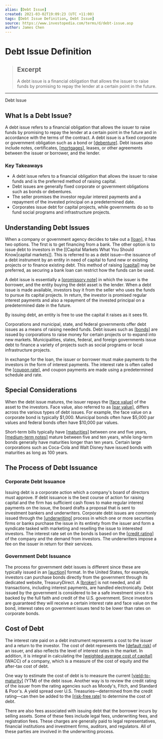 ```yaml
---
alias: [Debt Issue]
created: 2021-03-02T19:09:23 (UTC +11:00)
tags: [Debt Issue Definition, Debt Issue]
source: https://www.investopedia.com/terms/d/debt-issue.asp
author: James Chen
---
```


# Debt Issue Definition

> ## Excerpt
> A debt issue is a financial obligation that allows the issuer to raise funds by promising to repay the lender at a certain point in the future.

---

Debt Issue
## What Is a Debt Issue?

A debt issue refers to a financial obligation that allows the issuer to raise funds by promising to repay the lender at a certain point in the future and in accordance with the terms of the contract. A debt issue is a fixed corporate or government obligation such as a bond or [[debenture]](https://www.investopedia.com/terms/d/debenture.asp). Debt issues also include notes, certificates, [[mortgages]](https://www.investopedia.com/terms/m/mortgage.asp), leases, or other agreements between the issuer or borrower, and the lender.

### Key Takeaways

-   A debt issue refers to a financial obligation that allows the issuer to raise funds and is the preferred method of raising capital.
-   Debt issues are generally fixed corporate or government obligations such as bonds or debentures.
-   The seller promises the investor regular interest payments and a repayment of the invested principal on a predetermined date.
-   Corporates issue debt for capital projects, while governments do so to fund social programs and infrastructure projects.

## Understanding Debt Issues

When a company or government agency decides to take out a [[loan]](https://www.investopedia.com/terms/l/loan.asp), it has two options. The first is to get financing from a bank. The other option is to issue debt to investors in the [[Capital Markets What You Should Know|capital markets]]. This is referred to as a debt issue—the issuance of a debt instrument by an entity in need of capital to fund new or existing projects or to finance existing debt. This method of raising [[capital]](https://www.investopedia.com/terms/c/capital.asp) may be preferred, as securing a bank loan can restrict how the funds can be used.

A debt issue is essentially a [[promissory note]](https://www.investopedia.com/terms/p/promissorynote.asp) in which the issuer is the borrower, and the entity buying the debt asset is the lender. When a debt issue is made available, investors buy it from the seller who uses the funds to pursue its capital projects. In return, the investor is promised regular interest payments and also a repayment of the invested principal on a predetermined date in the future.

By issuing debt, an entity is free to use the capital it raises as it sees fit.

Corporations and municipal, state, and federal governments offer debt issues as a means of raising needed funds. Debt issues such as [[bonds]](https://www.investopedia.com/terms/b/bond.asp) are issued by corporations to raise money for certain projects or to expand into new markets. Municipalities, states, federal, and foreign governments issue debt to finance a variety of projects such as social programs or local infrastructure projects.

In exchange for the loan, the issuer or borrower must make payments to the investors in the form of interest payments. The interest rate is often called the [[coupon rate]](https://www.investopedia.com/terms/c/coupon-rate.asp), and coupon payments are made using a predetermined schedule and rate.

## Special Considerations

When the debt issue matures, the issuer repays the [[face value]](https://www.investopedia.com/terms/f/facevalue.asp) of the asset to the investors. Face value, also referred to as [[par value]](https://www.investopedia.com/terms/p/parvalue.asp), differs across the various types of debt issues. For example, the face value on a corporate bond is typically $1,000. Municipal bonds often have $5,000 par values and federal bonds often have $10,000 par values.

Short-term bills typically have [[maturities]](https://www.investopedia.com/terms/m/maturity.asp) between one and five years, [[medium-term notes]](https://www.investopedia.com/terms/m/mtn.asp) mature between five and ten years, while long-term bonds generally have maturities longer than ten years. Certain large corporations such as Coca-Cola and Walt Disney have issued bonds with maturities as long as 100 years.

## The Process of Debt Issuance

### Corporate Debt Issuance

Issuing debt is a corporate action which a company's board of directors must approve. If debt issuance is the best course of action for raising capital and the firm has sufficient cash flows to make regular interest payments on the issue, the board drafts a proposal that is sent to investment bankers and underwriters. Corporate debt issues are commonly issued through the [[underwriting]](https://www.investopedia.com/terms/u/underwriting.asp) process in which one or more securities firms or banks purchase the issue in its entirety from the issuer and form a syndicate tasked with marketing and reselling the issue to interested investors. The interest rate set on the bonds is based on the [[credit rating]](https://www.investopedia.com/terms/c/creditrating.asp) of the company and the demand from investors. The underwriters impose a fee on the issuer in return for their services.

### Government Debt Issuance

The process for government debt issues is different since these are typically issued in an [[auction]](https://www.investopedia.com/terms/d/dutchauction.asp) format. In the United States, for example, investors can purchase bonds directly from the government through its dedicated website, TreasuryDirect. A [[broker]](https://www.investopedia.com/terms/b/broker.asp) is not needed, and all transactions, including interest payments, are handled electronically. Debt issued by the government is considered to be a safe investment since it is backed by the full faith and credit of the U.S. government. Since investors are guaranteed they will receive a certain interest rate and face value on the bond, interest rates on government issues tend to be lower than rates on corporate bonds.

## Cost of Debt

The interest rate paid on a debt instrument represents a cost to the issuer and a return to the investor. The cost of debt represents the [[default risk]](https://www.investopedia.com/terms/d/defaultrisk.asp) of an issuer, and also reflects the level of interest rates in the market. In addition, it is integral in calculating the [[weighted-average cost of capital]](https://www.investopedia.com/terms/w/wacc.asp) (WACC) of a company, which is a measure of the cost of equity and the after-tax cost of debt.

One way to estimate the cost of debt is to measure the current [[yield-to-maturity]](https://www.investopedia.com/terms/y/yieldtomaturity.asp) (YTM) of the debt issue. Another way is to review the credit rating of the issuer from the rating agencies such as Moody's, Fitch, and Standard & Poor's. A yield spread over U.S. Treasuries—determined from the credit rating—can then be added to the [[risk-free rate]](https://www.investopedia.com/terms/r/risk-freerate.asp) to determine the cost of debt.

There are also fees associated with issuing debt that the borrower incurs by selling assets. Some of these fees include legal fees, underwriting fees, and registration fees. These charges are generally paid to legal representatives, financial institutions and investment firms, auditors, and regulators. All of these parties are involved in the underwriting process.
